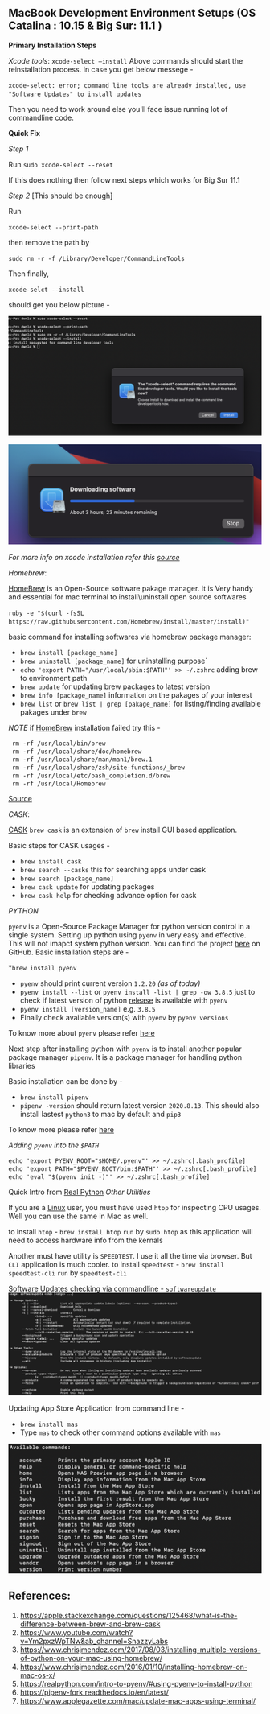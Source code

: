 ## MacBook Development Environment Setups (OS Catalina : 10.15 & Big Sur: 11.1 )
**Primary Installation Steps**

*Xcode tools*: 
`xcode-select —install`
Above commands should start the reinstallation process. In case you get below messege - 

`xcode-select: error; command line tools are already installed, use "Software Updates" to install updates` 

Then you need to work around else you'll face issue running lot of commandline code. 

**Quick Fix** 

_Step 1_ 

Run 
`sudo xcode-select --reset`

If this does nothing then follow next steps which works for Big Sur 11.1 

_Step 2_ [This should be enough]

Run 

`xcode-select --print-path`

then remove the path by 

`sudo rm -r -f /Library/Developer/CommandLineTools`

Then finally, 

`xcode-selct --install` 

should get you below picture - 

![xcode installation ](xcode-installation-popups.png)

![Downloading](installation%20progress.png)


_For more info on xcode installation refer this [source](https://medium.com/flawless-app-stories/gyp-no-xcode-or-clt-version-detected-macos-catalina-anansewaa-38b536389e8d)_


*Homebrew*: 

[HomeBrew](https://brew.sh/) is an Open-Source software pakage manager. It is Very handy and essential for mac terminal to install\uninstall open source softwares 

`ruby -e "$(curl -fsSL https://raw.githubusercontent.com/Homebrew/install/master/install)"`

basic command for installing softwares via homebrew package manager: 

* `brew install [package_name]`
* `brew uninstall [package_name]` for uninstalling purpose`
* `echo 'export PATH="/usr/local/sbin:$PATH"' >> ~/.zshrc` adding brew to environment path
* `brew update` for updating brew packages to latest version
* `brew info [package_name]` information on the pakages of your interest
* `brew list` or `brew list | grep [pakage_name]` for listing/finding available pakages under `brew`

_NOTE_ if [HomeBrew](https://brew.sh/) installation failed try this - 


```
 rm -rf /usr/local/bin/brew
 rm -rf /usr/local/share/doc/homebrew
 rm -rf /usr/local/share/man/man1/brew.1
 rm -rf /usr/local/share/zsh/site-functions/_brew
 rm -rf /usr/local/etc/bash_completion.d/brew
 rm -rf /usr/local/Homebrew
 ```
[Source](https://stackoverflow.com/questions/39836190/homebrew-install-failed-during-git-fetch-origin-masterrefs-remotes-origin-mas)

*CASK*:

[CASK](https://formulae.brew.sh/cask/) `brew cask` is an extension of `brew` install GUI based application. 

Basic steps for CASK usages - 
* `brew install cask`
* `brew search --casks` this for searching apps under cask`
* `brew search [package_name]`
* `brew cask update` for updating packages
* `brew cask help` for checking advance option for cask

*PYTHON*

`pyenv` is a Open-Source Package Manager for python version control in a single system. Setting up python using `pyenv` in very easy and effective. This will not imapct system python version. You can find the project [here](https://github.com/pyenv/pyenv) on GitHub.
Basic installation steps are - 

*`brew install pyenv` 
* `pyenv` should print current version `1.2.20` *(as of today)*
* `pyenv install --list` or `pyenv install -list | grep -ow 3.8.5` just to check if latest version of python [release](https://www.python.org/downloads/mac-osx/) is available with `pyenv`
* `pyenv install [version_name]` e.g. `3.8.5`
* Finally check available version(s) with `pyenv` by `pyenv versions`

To know more about `pyenv` please refer [here](https://realpython.com/intro-to-pyenv/#using-pyenv-to-install-python)

Next step after installing python with `pyenv` is to install another popular package manager `pipenv`. It is a package manager for handling python libraries 

Basic installation can be done by - 
* `brew install pipenv`
* `pipenv -version` should return latest version `2020.8.13`. This should also install lastest `python3` to mac by default and `pip3`

To know more please refer [here](https://pipenv-fork.readthedocs.io/en/latest/)

*Adding `pyenv` into the `$PATH`*

```
echo 'export PYENV_ROOT="$HOME/.pyenv"' >> ~/.zshrc[.bash_profile]
echo 'export PATH="$PYENV_ROOT/bin:$PATH"' >> ~/.zshrc[.bash_profile]
echo 'eval "$(pyenv init -)"' >> ~/.zshrc[.bash_profile]

```
Quick Intro from [Real Python](https://realpython.com/intro-to-pyenv/)
*Other Utilities*

If you are a [Linux](https://www.linux.org/) user, you must have used `htop` for inspecting CPU usages. Well you can use the same in Mac as well.

to install `htop` - `brew install htop`
`run` by `sudo htop` as this application will need to access hardware info from the kernals 


Another must have utility is `SPEEDTEST`. I use it all the time via browser. But `CLI` application is much cooler. 
to install `speedtest` - `brew install speedtest-cli`
`run` by `speedtest-cli`


Software Updates checking via commandline - 
`softwareupdate`
![Commandline Options for updating software](software_updates.png) 

Updating App Store Application from command line - 
- `brew install mas`
- Type `mas` to check other command options available with `mas`

![Command Options for `mas`](mas_options.png)



## References: 

1. https://apple.stackexchange.com/questions/125468/what-is-the-difference-between-brew-and-brew-cask
2. https://www.youtube.com/watch?v=Ym2pxzWpTNw&ab_channel=SnazzyLabs
3. https://www.chrisjmendez.com/2017/08/03/installing-multiple-versions-of-python-on-your-mac-using-homebrew/
4. https://www.chrisjmendez.com/2016/01/10/installing-homebrew-on-mac-os-x/
5. https://realpython.com/intro-to-pyenv/#using-pyenv-to-install-python
6. https://pipenv-fork.readthedocs.io/en/latest/
7. https://www.applegazette.com/mac/update-mac-apps-using-terminal/

